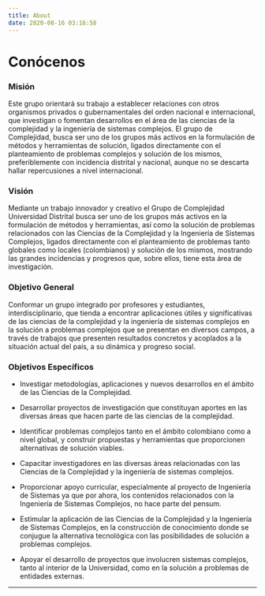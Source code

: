```yaml
---
title: About
date: 2020-08-16 03:16:58
---
```


<div>

# Conócenos

### Misión

Este grupo orientará su trabajo a establecer relaciones con otros organismos privados o gubernamentales del orden nacional e internacional, que investigan o fomentan desarrollos en el área de las ciencias de la complejidad y la ingeniería de sistemas complejos. El grupo de Complejidad, busca ser uno de los grupos más activos en la formulación de métodos y herramientas de solución, ligados directamente con el planteamiento de problemas complejos y solución de los mismos, preferiblemente con incidencia distrital y nacional, aunque no se descarta hallar repercusiones a nivel internacional.


### Visión

Mediante un trabajo innovador y creativo el Grupo de Complejidad Universidad Distrital busca ser uno de los grupos más activos en la formulación de métodos y herramientas, así como la solución de problemas relacionados con las Ciencias de la Complejidad y la Ingeniería de Sistemas Complejos, ligados directamente con el planteamiento de problemas tanto globales como locales (colombianos) y solución de los mismos, mostrando las grandes incidencias y progresos que, sobre ellos, tiene esta área de investigación.


### Objetivo General

Conformar un grupo integrado por profesores y estudiantes, interdisciplinario, que tienda a encontrar aplicaciones útiles y significativas de las ciencias de la complejidad y la ingeniería de sistemas complejos en la solución a problemas complejos que se presentan en diversos campos, a través de trabajos que presenten resultados concretos y acoplados a la situación actual del país, a su dinámica y progreso social.


### Objetivos Específicos

- Investigar metodologías, aplicaciones y nuevos desarrollos en el ámbito de las Ciencias de la Complejidad. 

- Desarrollar proyectos de investigación que constituyan aportes en las diversas áreas que hacen parte de las ciencias de la complejidad.

- Identificar problemas complejos tanto en el ámbito colombiano como a nivel global, y construir propuestas y herramientas que proporcionen alternativas de solución viables.

- Capacitar investigadores en las diversas áreas relacionadas con las Ciencias de la Complejidad y la ingeniería de sistemas complejos.

- Proporcionar apoyo curricular, especialmente al proyecto de Ingeniería de Sistemas ya que por ahora, los contenidos relacionados con la Ingeniería de Sistemas Complejos, no hace parte del pensum.

- Estimular la aplicación de las Ciencias de la Complejidad y la Ingeniería de Sistemas Complejos, en la construcción de conocimiento donde se conjugue la alternativa tecnológica con las posibilidades de solución a problemas complejos.

- Apoyar el desarrollo de proyectos que involucren sistemas complejos, tanto al interior de la Universidad, como en la solución a problemas de entidades externas.

---
</div>

